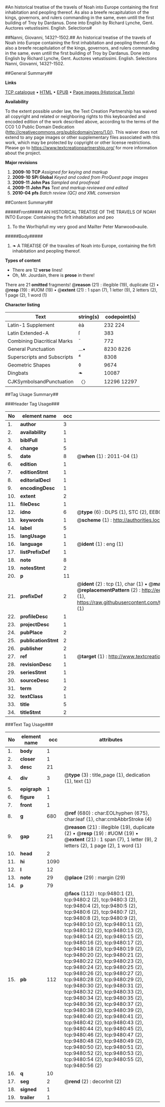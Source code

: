 #An historical treatise of the travels of Noah into Europe containing the first inhabitation and peopling thereof. As also a breefe recapitulation of the kings, governors, and rulers commanding in the same, even untill the first building of Troy by Dardanus. Done into English by Richard Lynche, Gent. Auctores vetustissimi. English. Selections#

##Nanni, Giovanni, 1432?-1502.##
An historical treatise of the travels of Noah into Europe containing the first inhabitation and peopling thereof. As also a breefe recapitulation of the kings, governors, and rulers commanding in the same, even untill the first building of Troy by Dardanus. Done into English by Richard Lynche, Gent.
Auctores vetustissimi. English. Selections
Nanni, Giovanni, 1432?-1502.

##General Summary##

**Links**

[TCP catalogue](http://www.ota.ox.ac.uk/tcp/)  • 
[HTML](http://tei.it.ox.ac.uk/tcp/Texts-HTML/free/A06/A06631.html)  • 
[EPUB](http://tei.it.ox.ac.uk/tcp/Texts-EPUB/free/A06/A06631.epub) • 
[Page images (Historical Texts)](https://historicaltexts.jisc.ac.uk/eebo-99844647e)

**Availability**

To the extent possible under law, the Text Creation Partnership has waived all copyright and related or neighboring rights to this keyboarded and encoded edition of the work described above, according to the terms of the CC0 1.0 Public Domain Dedication (http://creativecommons.org/publicdomain/zero/1.0/). This waiver does not extend to any page images or other supplementary files associated with this work, which may be protected by copyright or other license restrictions. Please go to https://www.textcreationpartnership.org/ for more information about the project.

**Major revisions**

1. __2009-10__ __TCP__ *Assigned for keying and markup*
1. __2009-10__ __SPi Global__ *Keyed and coded from ProQuest page images*
1. __2009-11__ __John Pas__ *Sampled and proofread*
1. __2009-11__ __John Pas__ *Text and markup reviewed and edited*
1. __2010-04__ __pfs__ *Batch review (QC) and XML conversion*

##Content Summary##

#####Front#####
AN HISTORICAL TREATISE OF THE TRAVELS OF NOAH INTO Europe: Containing the firſt inhabitation and peo
1. To the Worſhipfull my very good and Maiſter Peter Manwood•auile.

#####Body#####

1. ❧ A TREATISE OF the travailes of Noah into Europe, containing the firſt inhabitation and peopling thereof.

**Types of content**

  * There are 12 **verse** lines!
  * Oh, Mr. Jourdain, there is **prose** in there!

There are 21 **omitted** fragments! 
 @__reason__ (21) : illegible (19), duplicate (2)  •  @__resp__ (19) : #UOM (19)  •  @__extent__ (21) : 1 span (7), 1 letter (9), 2 letters (2), 1 page (2), 1 word (1)

**Character listing**


|Text|string(s)|codepoint(s)|
|---|---|---|
|Latin-1 Supplement|èà|232 224|
|Latin Extended-A|ſ|383|
|Combining             Diacritical Marks|̄|772|
|General Punctuation|…•|8230 8226|
|Superscripts             and Subscripts|⁴|8308|
|Geometric Shapes|◊|9674|
|Dingbats|❧|10087|
|CJKSymbolsandPunctuation|〈〉|12296 12297|

##Tag Usage Summary##

###Header Tag Usage###

|No|element name|occ|attributes|
|---|---|---|---|
|1.|__author__|3||
|2.|__availability__|1||
|3.|__biblFull__|1||
|4.|__change__|5||
|5.|__date__|8| @__when__ (1) : 2011-04 (1)|
|6.|__edition__|1||
|7.|__editionStmt__|1||
|8.|__editorialDecl__|1||
|9.|__encodingDesc__|1||
|10.|__extent__|2||
|11.|__fileDesc__|1||
|12.|__idno__|6| @__type__ (6) : DLPS (1), STC (2), EEBO-CITATION (1), PROQUEST (1), VID (1)|
|13.|__keywords__|1| @__scheme__ (1) : http://authorities.loc.gov/ (1)|
|14.|__label__|5||
|15.|__langUsage__|1||
|16.|__language__|1| @__ident__ (1) : eng (1)|
|17.|__listPrefixDef__|1||
|18.|__note__|8||
|19.|__notesStmt__|2||
|20.|__p__|11||
|21.|__prefixDef__|2| @__ident__ (2) : tcp (1), char (1)  •  @__matchPattern__ (2) : ([0-9\-]+):([0-9IVX]+) (1), (.+) (1)  •  @__replacementPattern__ (2) : http://eebo.chadwyck.com/downloadtiff?vid=$1&page=$2 (1), https://raw.githubusercontent.com/textcreationpartnership/Texts/master/tcpchars.xml#$1 (1)|
|22.|__profileDesc__|1||
|23.|__projectDesc__|1||
|24.|__pubPlace__|2||
|25.|__publicationStmt__|2||
|26.|__publisher__|2||
|27.|__ref__|1| @__target__ (1) : http://www.textcreationpartnership.org/docs/. (1)|
|28.|__revisionDesc__|1||
|29.|__seriesStmt__|1||
|30.|__sourceDesc__|1||
|31.|__term__|2||
|32.|__textClass__|1||
|33.|__title__|5||
|34.|__titleStmt__|2||


###Text Tag Usage###

|No|element name|occ|attributes|
|---|---|---|---|
|1.|__body__|1||
|2.|__closer__|1||
|3.|__desc__|21||
|4.|__div__|3| @__type__ (3) : title_page (1), dedication (1), text (1)|
|5.|__epigraph__|1||
|6.|__figure__|1||
|7.|__front__|1||
|8.|__g__|680| @__ref__ (680) : char:EOLhyphen (675), char:leaf (1), char:cmbAbbrStroke (4)|
|9.|__gap__|21| @__reason__ (21) : illegible (19), duplicate (2)  •  @__resp__ (19) : #UOM (19)  •  @__extent__ (21) : 1 span (7), 1 letter (9), 2 letters (2), 1 page (2), 1 word (1)|
|10.|__head__|2||
|11.|__hi__|1090||
|12.|__l__|12||
|13.|__note__|29| @__place__ (29) : margin (29)|
|14.|__p__|79||
|15.|__pb__|112| @__facs__ (112) : tcp:9480:1 (2), tcp:9480:2 (2), tcp:9480:3 (2), tcp:9480:4 (2), tcp:9480:5 (2), tcp:9480:6 (2), tcp:9480:7 (2), tcp:9480:8 (2), tcp:9480:9 (2), tcp:9480:10 (2), tcp:9480:11 (2), tcp:9480:12 (2), tcp:9480:13 (2), tcp:9480:14 (2), tcp:9480:15 (2), tcp:9480:16 (2), tcp:9480:17 (2), tcp:9480:18 (2), tcp:9480:19 (2), tcp:9480:20 (2), tcp:9480:21 (2), tcp:9480:22 (2), tcp:9480:23 (2), tcp:9480:24 (2), tcp:9480:25 (2), tcp:9480:26 (2), tcp:9480:27 (2), tcp:9480:28 (2), tcp:9480:29 (2), tcp:9480:30 (2), tcp:9480:31 (2), tcp:9480:32 (2), tcp:9480:33 (2), tcp:9480:34 (2), tcp:9480:35 (2), tcp:9480:36 (2), tcp:9480:37 (2), tcp:9480:38 (2), tcp:9480:39 (2), tcp:9480:40 (2), tcp:9480:41 (2), tcp:9480:42 (2), tcp:9480:43 (2), tcp:9480:44 (2), tcp:9480:45 (2), tcp:9480:46 (2), tcp:9480:47 (2), tcp:9480:48 (2), tcp:9480:49 (2), tcp:9480:50 (2), tcp:9480:51 (2), tcp:9480:52 (2), tcp:9480:53 (2), tcp:9480:54 (2), tcp:9480:55 (2), tcp:9480:56 (2)|
|16.|__q__|10||
|17.|__seg__|2| @__rend__ (2) : decorInit (2)|
|18.|__signed__|1||
|19.|__trailer__|1||
